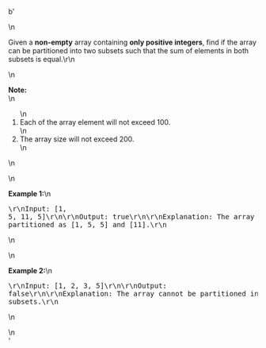 b'<div class="question-description">\n<p><p>Given a <b>non-empty</b> array containing <b>only positive integers</b>, find if the array can be partitioned into two subsets such that the sum of elements in both subsets is equal.\r\n</p>\n<p><b>Note:</b><br/>\n<ol>\n<li>Each of the array element will not exceed 100.</li>\n<li>The array size will not exceed 200.</li>\n</ol>\n</p>\n<p><b>Example 1:</b>\n<pre>\r\nInput: [1, 5, 11, 5]\r\n\r\nOutput: true\r\n\r\nExplanation: The array can be partitioned as [1, 5, 5] and [11].\r\n</pre>\n</p>\n<p><b>Example 2:</b>\n<pre>\r\nInput: [1, 2, 3, 5]\r\n\r\nOutput: false\r\n\r\nExplanation: The array cannot be partitioned into equal sum subsets.\r\n</pre>\n</p></p>\n</div>'